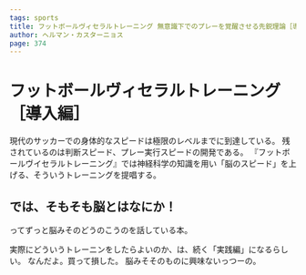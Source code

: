 ```yaml
---
tags: sports
title: フットボールヴィセラルトレーニング 無意識下でのプレーを覚醒させる先鋭理論［導入編］
author: ヘルマン・カスターニョス
page: 374
---
```


# フットボールヴィセラルトレーニング［導入編］

現代のサッカーでの身体的なスピードは極限のレベルまでに到達している。
残されているのは判断スピード、プレー実行スピードの開発である。
『フットボールヴイセラルトレーニング』では神経科学の知識を用い「脳のスピード」を上げる、そういうトレーニングを提唱する。

では、そもそも脳とはなにか！
--
ってずっと脳みそのどうのこうのを話している本。

実際にどういうトレーニンをしたらよいのか、は、続く「実践編」になるらしい。
なんだよ。買って損した。
脳みそそのものに興味ないっつーの。
